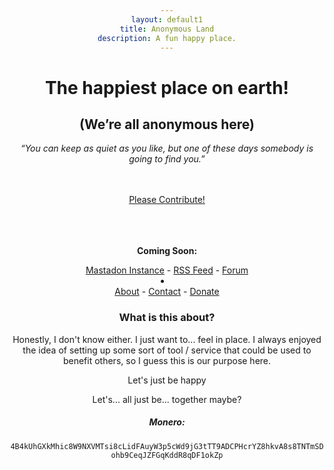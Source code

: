 ```yaml
---
layout: default1
title: Anonymous Land
description: A fun happy place.
---
```


<div style="text-align:center;">

<h1>The happiest place on earth!</h1>
<h2>(We’re all anonymous here)</h2>
<p><i>“You can keep as quiet as you like, but one of these days somebody is going to find you.” </i></p>

<br>
<br>

</div>
<body style="text-align:center">
<l> <a href="https://codeberg.org/deathrow/anonymousland">Please Contribute!</a></l>
  <br>
  <br>
  <br>
  <br>
  <p><b>Coming Soon:</b></p>  
  <l><a href="">Mastadon Instance</a></l>      
  <l> - </l>
  <l> <a href="">RSS Feed</a></l>
  <l> - </l>
  <l> <a href="">Forum</a></l>
  <li></li>
  <l> <a href="">About</a></l>
  <l> - </l>
  <l> <a href="">Contact</a></l>
  <l> - </l>
  <l> <a href="">Donate</a></l>
  </body>
  
  

### What is this about?

Honestly, I don't know either. I just want to... feel in place. I always enjoyed the idea of setting up some sort of tool / service that could be used to benefit others, so I guess this is our purpose here.

  
  
  
  

Let's just be happy

Let's... all just be... together maybe?

##### Monero:

```4B4kUhGXkMhic8W9NXVMTsi8cLidFAuyW3p5cWd9jG3tTT9ADCPHcrYZ8hkvA8s8TNTmSDohb9CeqJZFGqKddR8qDF1okZp```